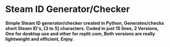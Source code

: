 # Steam ID Generator/Checker
**Simple Steam ID generator/checker created in Python, Generates/checks short Steam ID's, [3 to 5] characters. 
Coded in just 15 lines, 2 Versions, One for desktop use and other for replit.com, Both versions are really lightweight and efficient, Enjoy.**

